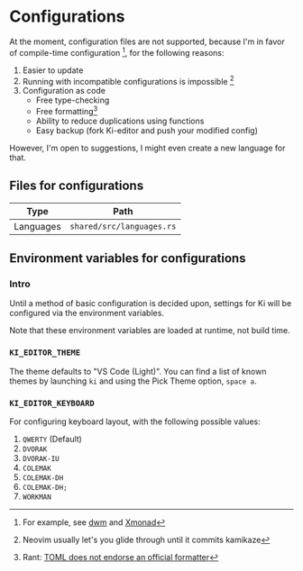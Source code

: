 # Configurations

At the moment, configuration files are not supported, because I'm in favor of compile-time configuration [^1], for the following reasons:

1. Easier to update
1. Running with incompatible configurations is impossible [^2]
1. Configuration as code
   - Free type-checking
   - Free formatting[^3]
   - Ability to reduce duplications using functions
   - Easy backup (fork Ki-editor and push your modified config)

However, I'm open to suggestions, I might even create a new language for that.

## Files for configurations

| Type      | Path                      |
| --------- | ------------------------- |
| Languages | `shared/src/languages.rs` |

## Environment variables for configurations

### Intro

Until a method of basic configuration is decided upon, settings for Ki will be configured via the environment variables.

Note that these environment variables are loaded at runtime, not build time.

### `KI_EDITOR_THEME`

The theme defaults to "VS Code (Light)". You can find a list of known themes by launching `ki` and
using the Pick Theme option, `space a`.

### `KI_EDITOR_KEYBOARD`

For configuring keyboard layout, with the following possible values:

1. `QWERTY` (Default)
1. `DVORAK`
1. `DVORAK-IU`
1. `COLEMAK`
1. `COLEMAK-DH`
1. `COLEMAK-DH;`
1. `WORKMAN`

[^1]: For example, see [dwm](https://wiki.archlinux.org/title/dwm#Configuration) and [Xmonad](https://xmonad.org/TUTORIAL.html)
[^2]: Neovim usually let's you glide through until it commits kamikaze
[^3]: Rant: [TOML does not endorse an official formatter](https://github.com/toml-lang/toml/issues/532#issuecomment-384313745)
